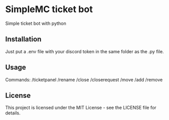# SimpleMC ticket bot

Simple ticket bot with python

## Installation

Just put a .env file with your discord token in the same folder as the .py file.
## Usage
Commands:
/ticketpanel 
/rename
/close
/closerequest
/move
/add
/remove
## License

This project is licensed under the MIT License - see the LICENSE file for details.